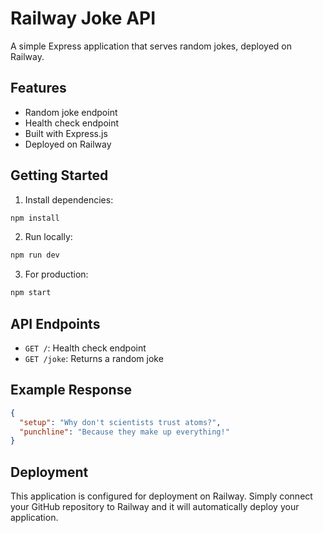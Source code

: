 # Railway Joke API

A simple Express application that serves random jokes, deployed on Railway.

## Features

- Random joke endpoint
- Health check endpoint
- Built with Express.js
- Deployed on Railway

## Getting Started

1. Install dependencies:
```bash
npm install
```

2. Run locally:
```bash
npm run dev
```

3. For production:
```bash
npm start
```

## API Endpoints

- `GET /`: Health check endpoint
- `GET /joke`: Returns a random joke

## Example Response

```json
{
  "setup": "Why don't scientists trust atoms?",
  "punchline": "Because they make up everything!"
}
```

## Deployment

This application is configured for deployment on Railway. Simply connect your GitHub repository to Railway and it will automatically deploy your application. 